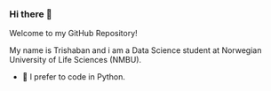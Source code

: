 ### Hi there 👋

Welcome to my GitHub Repository!



My name is Trishaban and i am a Data Science student at Norwegian University of Life Sciences (NMBU).

- 🔭 I prefer to code in Python.
